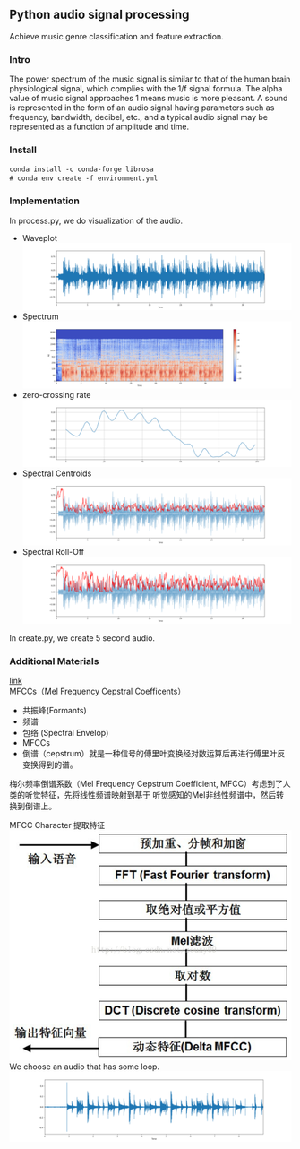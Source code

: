 ## Python audio signal processing
Achieve music genre classification and feature extraction. 

### Intro
The power spectrum of the music signal is similar to that of the human brain physiological signal, 
which complies with the 1/f signal formula.
 The alpha value of music signal approaches 1 means 
 music is more pleasant.
 A sound is represented in the form of an audio signal having parameters such as frequency, bandwidth, decibel, etc., 
 and a typical audio signal may be represented as a function of amplitude and time. 
 
 
### Install
```shell script
conda install -c conda-forge librosa
# conda env create -f environment.yml
```

### Implementation
In process.py, we do visualization of the audio.
- Waveplot
![waveplot](assets/waveplot.png)
- Spectrum
![Spectrum](assets/spectrum.jpg)
- zero-crossing rate
![zcr](assets/zcrPortion.png)
- Spectral Centroids
![SC](assets/spectralCentroids.png)
- Spectral Roll-Off
![SR](assets/spectralRollOff.png)

In create.py, we create 5 second audio.

### Additional Materials
[link](https://blog.csdn.net/zouxy09/article/details/9156785#:~:text=%E6%A2%85%E5%B0%94%E9%A2%91%E7%8E%87%E5%80%92%E8%B0%B1%E7%B3%BB%E6%95%B0%EF%BC%88Mel%20Frequency%20Cepstrum%20Coefficient,%E7%BB%9F%E4%B8%80%E7%9A%84%E6%BB%A4%E6%B3%A2%E5%99%A8%E7%BB%84%E3%80%82)   
MFCCs（Mel Frequency Cepstral Coefficents）
- 共振峰(Formants)
- 频谱
- 包络 (Spectral Envelop)
- MFCCs
- 倒谱（cepstrum）就是一种信号的傅里叶变换经对数运算后再进行傅里叶反变换得到的谱。

梅尔频率倒谱系数（Mel Frequency Cepstrum Coefficient, MFCC）考虑到了人类的听觉特征，先将线性频谱映射到基于
听觉感知的Mel非线性频谱中，然后转换到倒谱上。

MFCC Character 提取特征 
![MFCC](assets/MFCC.png)
We choose an audio that has some loop.
![waveplotMFCC](assets/mfcc_waveplot.png)